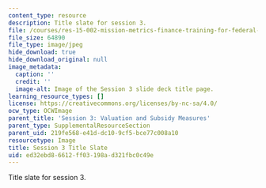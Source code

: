 ```yaml
---
content_type: resource
description: Title slate for session 3.
file: /courses/res-15-002-mission-metrics-finance-training-for-federal-credit-program-professionals-summer-2016/ed32ebd86612ff03198ad321fbc0c49e_RES15-002_Session_3.jpg
file_size: 64890
file_type: image/jpeg
hide_download: true
hide_download_original: null
image_metadata:
  caption: ''
  credit: ''
  image-alt: Image of the Session 3 slide deck title page.
learning_resource_types: []
license: https://creativecommons.org/licenses/by-nc-sa/4.0/
ocw_type: OCWImage
parent_title: 'Session 3: Valuation and Subsidy Measures'
parent_type: SupplementalResourceSection
parent_uid: 219fe568-e41d-dc10-9cf5-bce77c008a10
resourcetype: Image
title: Session 3 Title Slate
uid: ed32ebd8-6612-ff03-198a-d321fbc0c49e
---
```

Title slate for session 3.
